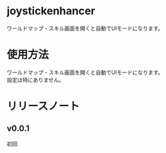# joystickenhancer
ワールドマップ・スキル画面を開くと自動でUIモードになります。

# 使用方法
ワールドマップ・スキル画面を開くと自動でUIモードになります。  
設定は特にありません。
# リリースノート
## v0.0.1
初回
